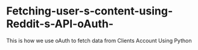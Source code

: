 # Fetching-user-s-content-using-Reddit-s-API-oAuth-
This is how we use oAuth to fetch data from Clients Account Using Python
